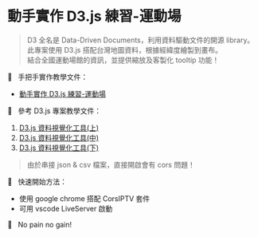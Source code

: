# 動手實作 D3.js 練習-運動場
> D3 全名是 Data-Driven Documents，利用資料驅動文件的開源 library。<br>
> 此專案使用 D3.js 搭配台灣地圖資料，根據經緯度繪製到畫布。<br>
> 結合全國運動場館的資訊，並提供縮放及客製化 tooltip 功能！<br>

📝 &nbsp; 手把手實作教學文件：
- [動手實作 D3.js 練習-運動場](https://jacychu.medium.com/%E5%8B%95%E6%89%8B%E5%AF%A6%E4%BD%9C-d3-js-%E7%B7%B4%E7%BF%92-%E5%85%A8%E5%9C%8B%E9%81%8B%E5%8B%95%E5%A0%B4%E9%A4%A8-3480c03bf9b5)

📝 &nbsp; 參考 D3.js 專案教學文件：
1. [D3.js 資料視覺化工具(上)](https://jacychu.medium.com/d3-js-%E8%B3%87%E6%96%99%E8%A6%96%E8%A6%BA%E5%8C%96%E5%B7%A5%E5%85%B7-%E4%B8%8A-6cc4040b50d3)
2. [D3.js 資料視覺化工具(中)](https://jacychu.medium.com/d3-js-%E8%B3%87%E6%96%99%E8%A6%96%E8%A6%BA%E5%8C%96%E5%B7%A5%E5%85%B7-%E4%B8%AD-a186691537ff)
3. [D3.js 資料視覺化工具(下)](https://jacychu.medium.com/d3-js-%E8%B3%87%E6%96%99%E8%A6%96%E8%A6%BA%E5%8C%96%E5%B7%A5%E5%85%B7-%E4%B8%8B-7e4308e18cf4)

> 由於串接 json & csv 檔案，直接開啟會有 cors 問題！<br>

🚀 &nbsp; 快速開始方法：<br>
- 使用 google chrome 搭配 CorsIPTV 套件
- 可用 vscode LiveServer 啟動

🥊 &nbsp; No pain no gain!
